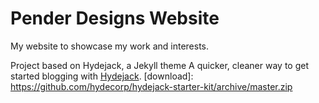 # Pender Designs Website

My website to showcase my work and interests.

Project based on Hydejack, a Jekyll theme
A quicker, cleaner way to get started blogging with [Hydejack](https://hydejack.com/).
[download]: https://github.com/hydecorp/hydejack-starter-kit/archive/master.zip
